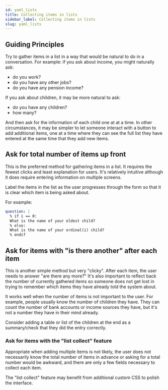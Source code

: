 ```yaml
---
id: yaml_lists
title: Collecting items in lists
sidebar_label: Collecting items in lists
slug: yaml_lists
---
```


## Guiding Principles

Try to gather items in a list in a way that would be natural to do in a
conversation. For example: if you ask about income, you might naturally ask:
* do you work?
* do you have any other jobs?
* do you have any pension income?  

If you ask about children, it may be more natural to ask:
* do you have any children?
* how many?

And then ask for the information of each child one at at a time. In other
circumstances, it may be simpler to let someone interact with a button to add
additional items, one at a time where they can see the full list they have
entered at the same time that they add new items.


## Ask for total number of items up front

This is the preferred method for gathering items in a list. It requires the
fewest clicks and least explanation for users. It's relatively intuitive
although it does require entering information on multiple screens.

Label the items in the list as the user progresses through the form so that it is
clear which item is being asked about.

For example:

```yaml
question: |
  % if i == 0:
  What is the name of your oldest child?
  % else:
  What is the name of your ordinal(i) child?
  % endif
```

## Ask for items with "is there another" after each item

This is another simple method but very "clicky". After each item, the user needs
to answer "are there any more?" It's also important to reflect back the number
of currently gathered items so someone does not get lost in trying to remember
which items they have already told the system about.

It works well when the number of items is not important to the user. For
example, people usually know the number of children they have. They can count
the number of bank accounts or income sources they have, but it's not a number
they have in their mind already.

Consider adding a table or list of the children at the end as a summary/check
that they did the entry correctly.


### Ask for items with the "list collect" feature

Appropriate when adding multiple items is not likely, the user does not
necessarily know the total number of items in advance or asking for a total
number would be awkward, and there are only a few fields necessary to collect
each item.

The "list collect" feature may benefit from additional custom CSS to polish the
interface.
